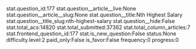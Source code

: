 stat.question_id:177
stat.question__article__live:None
stat.question__article__slug:None
stat.question__title:Nth Highest Salary
stat.question__title_slug:nth-highest-salary
stat.question__hide:False
stat.total_acs:14820
stat.total_submitted:37362
stat.total_column_articles:7
stat.frontend_question_id:177
stat.is_new_question:False
status:None
difficulty.level:2
paid_only:False
is_favor:False
frequency:0
progress:0
